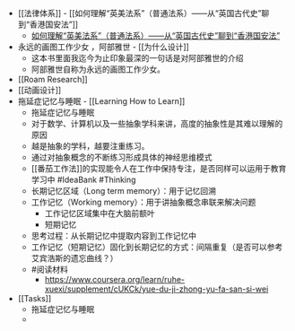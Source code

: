 - [[法律体系]] - [[如何理解“英美法系”（普通法系）——从“英国古代史”聊到“香港国安法”]]
	- [如何理解“英美法系”（普通法系）——从“英国古代史”聊到“香港国安法”](https://program-think.blogspot.com/2020/06/Common-Law.html)
- 永远的画图工作少女 ，阿部雅世 - [[为什么设计]]
	- 这本书里面我迄今为止印象最深的一句话是对阿部雅世的介绍
	- 阿部雅世自称为永远的画图工作少女。
- [[Roam Research]]
- [[动画设计]]
- 拖延症记忆与睡眠 - [[Learning How to Learn]]
	- 拖延症记忆与睡眠
	- 对于数学、计算机以及一些抽象学科来讲，高度的抽象性是其难以理解的原因
	- 越是抽象的学科，越要注重练习。
	- 通过对抽象概念的不断练习形成具体的神经思维模式
	- [[番茄工作法]]的实现能令人在工作中保持专注，是否同样可以运用于教育学习中 #IdeaBank #Thinking
	- 长期记忆区域（Long term memory）：用于记忆回溯
	- 工作记忆（Working memory）：用于讲抽象概念串联来解决问题
		- 工作记忆区域集中在大脑前额叶
		- 短期记忆
	- 思考过程：从长期记忆中提取内容到工作记忆中
	- 工作记忆（短期记忆）固化到长期记忆的方式：间隔重复（是否可以参考艾宾浩斯的遗忘曲线？）
	- #阅读材料
		- https://www.coursera.org/learn/ruhe-xuexi/supplement/cUKCk/yue-du-ji-zhong-yu-fa-san-si-wei
- [[Tasks]]
	- 拖延症记忆与睡眠
	-